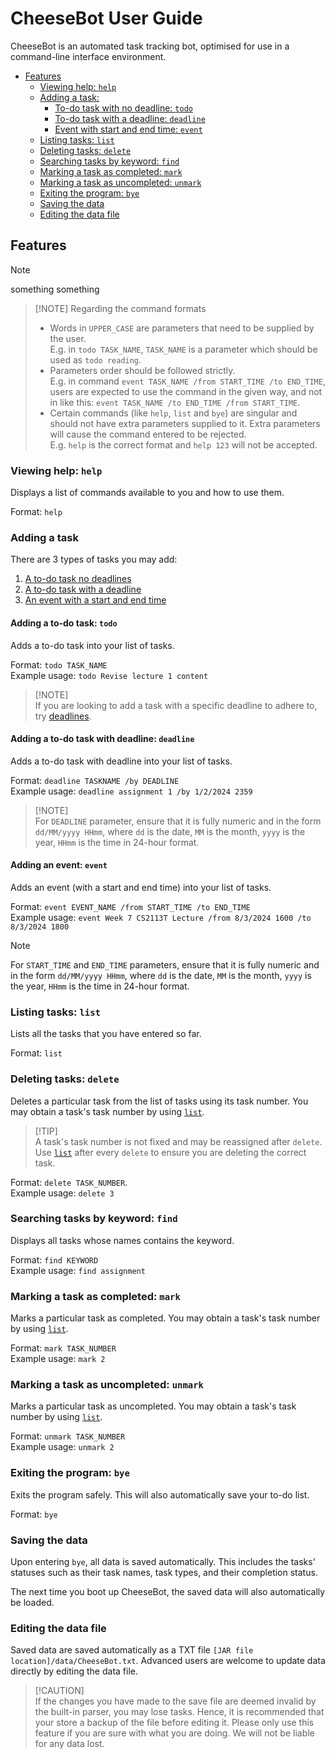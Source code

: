 # CheeseBot User Guide

CheeseBot is an automated task tracking bot, optimised for use in a command-line interface environment.

- [Features](#features)
  - [Viewing help: `help`](#viewing-help-help)
  - [Adding a task:](#adding-a-task)
    - [To-do task with no deadline: `todo`](#adding-a-to-do-task)
    - [To-do task with a deadline: `deadline`](#adding-a-to-do-task-with-deadline)
    - [Event with start and end time: `event`](#adding-an-event)
  - [Listing tasks: `list`](#listing-tasks-list)
  - [Deleting tasks: `delete`](#deleting-tasks-delete)
  - [Searching tasks by keyword: `find`](#searching-tasks-by-keyword-find)
  - [Marking a task as completed: `mark`](#marking-a-task-as-completed-mark)
  - [Marking a task as uncompleted: `unmark`](#marking-a-task-as-uncompleted-unmark)
  - [Exiting the program: `bye`](#exiting-the-program-bye)
  - [Saving the data](#saving-the-data)
  - [Editing the data file](#editing-the-data-file)
  
## Features

> [!NOTE] 
> something something

> [!NOTE] Regarding the command formats<br>  
> - Words in `UPPER_CASE` are parameters that need to be supplied by the user.  
> E.g. in `todo TASK_NAME`, `TASK_NAME` is a parameter which should be used as `todo reading`.
> - Parameters order should be followed strictly.  
> E.g. in command `event TASK_NAME /from START_TIME /to END_TIME`, users are expected to use the command in the given
> way, and not in like this: `event TASK_NAME /to END_TIME /from START_TIME`.
> - Certain commands (like `help`, `list` and `bye`) are singular and should not have extra parameters supplied to it.
> Extra parameters will cause the command entered to be rejected.  
> E.g. `help` is the correct format and `help 123` will not be accepted.

### Viewing help: `help`
Displays a list of commands available to you and how to use them.

Format: `help`

### Adding a task

There are 3 types of tasks you may add:
1. [A to-do task no deadlines](#adding-a-to-do-task)
2. [A to-do task with a deadline](#adding-a-to-do-task-with-deadline)
3. [An event with a start and end time](#adding-an-event)

#### Adding a to-do task: `todo`
Adds a to-do task into your list of tasks.

Format: `todo TASK_NAME`  
Example usage: `todo Revise lecture 1 content`

> [!NOTE]<br>
> If you are looking to add a task with a specific deadline to adhere to, 
> try [deadlines](#adding-a-to-do-task-with-deadline).

#### Adding a to-do task with deadline: `deadline`
Adds a to-do task with deadline into your list of tasks.

Format: `deadline TASKNAME /by DEADLINE`  
Example usage: `deadline assignment 1 /by 1/2/2024 2359`

> [!NOTE]<br>
> For `DEADLINE` parameter, ensure that it is fully numeric and in the form `dd/MM/yyyy HHmm`, where `dd` is the date,
> `MM` is the month, `yyyy` is the year, `HHmm` is the time in 24-hour format.

#### Adding an event: `event`
Adds an event (with a start and end time) into your list of tasks.

Format: `event EVENT_NAME /from START_TIME /to END_TIME`  
Example usage: `event Week 7 CS2113T Lecture /from 8/3/2024 1600 /to 8/3/2024 1800`

> [!NOTE]  
> For `START_TIME` and `END_TIME` parameters, ensure that it is fully numeric and in the form `dd/MM/yyyy HHmm`, where 
>`dd` is the date, `MM` is the month, `yyyy` is the year, `HHmm` is the time in 24-hour format.

### Listing tasks: `list`
Lists all the tasks that you have entered so far.

Format: `list`

### Deleting tasks: `delete`
Deletes a particular task from the list of tasks using its task number. You may obtain a task's task number by using 
[`list`](#listing-tasks-list).

> [!TIP]<br>
> A task's task number is not fixed and may be reassigned after `delete`.   
> Use [`list`](#listing-tasks-list) after every `delete` to ensure you are deleting the correct task.

Format: `delete TASK_NUMBER`.  
Example usage: `delete 3`

> 

### Searching tasks by keyword: `find`
Displays all tasks whose names contains the keyword.

Format: `find KEYWORD`  
Example usage: `find assignment`

### Marking a task as completed: `mark`
Marks a particular task as completed. You may obtain a task's task number by using [`list`](#listing-tasks-list).

Format: `mark TASK_NUMBER`  
Example usage: `mark 2`

### Marking a task as uncompleted: `unmark`
Marks a particular task as uncompleted. You may obtain a task's task number by using [`list`](#listing-tasks-list).

Format: `unmark TASK_NUMBER`  
Example usage: `unmark 2`

### Exiting the program: `bye`
Exits the program safely. This will also automatically save your to-do list.

Format: `bye`

### Saving the data
Upon entering `bye`, all data is saved automatically. This includes the tasks' statuses such as their task names, task
types, and their completion status. 

The next time you boot up CheeseBot, the saved data will also automatically be loaded.

### Editing the data file
Saved data are saved automatically as a TXT file `[JAR file location]/data/CheeseBot.txt`.
Advanced users are welcome to update data directly by editing the data file.

> [!CAUTION]<br>
> If the changes you have made to the save file are deemed invalid by the built-in parser, you may lose tasks.
> Hence, it is recommended that your store a backup of the file before editing it.
> Please only use this feature if you are sure with what you are doing. 
> We will not be liable for any data lost.
